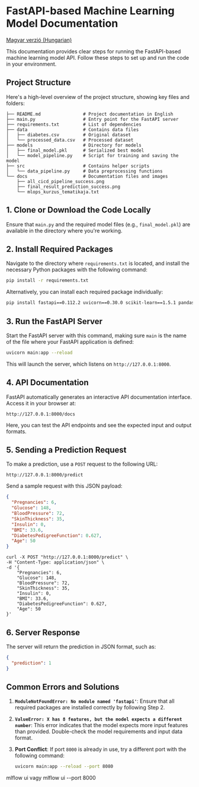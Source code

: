 # FastAPI-based Machine Learning Model Documentation

[Magyar verzió (Hungarian)](README_hu.md)

This documentation provides clear steps for running the FastAPI-based machine learning model API. Follow these steps to set up and run the code in your environment.

## Project Structure

Here's a high-level overview of the project structure, showing key files and folders:

```plaintext
├── README.md                # Project documentation in English
├── main.py                  # Entry point for the FastAPI server
├── requirements.txt         # List of dependencies
├── data                     # Contains data files
│   ├── diabetes.csv         # Original dataset
│   └── processed_data.csv   # Processed dataset
├── models                   # Directory for models
│   ├── final_model.pkl      # Serialized best model
│   └── model_pipeline.py    # Script for training and saving the model
├── src                      # Contains helper scripts
│   └── data_pipeline.py     # Data preprocessing functions
└── docs                     # Documentation files and images
    ├── all_cicd_pipeline_success.png
    ├── final_result_prediction_success.png
    └── mlops_kurzus_tematikaja.txt
```

## 1. Clone or Download the Code Locally

Ensure that `main.py` and the required model files (e.g., `final_model.pkl`) are available in the directory where you're working.

## 2. Install Required Packages

Navigate to the directory where `requirements.txt` is located, and install the necessary Python packages with the following command:

```bash
pip install -r requirements.txt
```

Alternatively, you can install each required package individually:

```bash
pip install fastapi==0.112.2 uvicorn==0.30.0 scikit-learn==1.5.1 pandas==2.2.2 numpy==1.25.0 xgboost==2.1.1
```

## 3. Run the FastAPI Server

Start the FastAPI server with this command, making sure `main` is the name of the file where your FastAPI application is defined:

```bash
uvicorn main:app --reload
```

This will launch the server, which listens on `http://127.0.0.1:8000`.

## 4. API Documentation

FastAPI automatically generates an interactive API documentation interface. Access it in your browser at:

```plaintext
http://127.0.0.1:8000/docs
```

Here, you can test the API endpoints and see the expected input and output formats.

## 5. Sending a Prediction Request

To make a prediction, use a `POST` request to the following URL:

```plaintext
http://127.0.0.1:8000/predict
```

Send a sample request with this JSON payload:

```json
{
  "Pregnancies": 6,
  "Glucose": 148,
  "BloodPressure": 72,
  "SkinThickness": 35,
  "Insulin": 0,  
  "BMI": 33.6,
  "DiabetesPedigreeFunction": 0.627,
  "Age": 50
}
```

```
curl -X POST "http://127.0.0.1:8000/predict" \
-H "Content-Type: application/json" \
-d '{
    "Pregnancies": 6,
    "Glucose": 148,
    "BloodPressure": 72,
    "SkinThickness": 35,
    "Insulin": 0,  
    "BMI": 33.6,
    "DiabetesPedigreeFunction": 0.627,
    "Age": 50
}'
```


## 6. Server Response

The server will return the prediction in JSON format, such as:

```json
{
  "prediction": 1
}
```

## Common Errors and Solutions

1. **`ModuleNotFoundError: No module named 'fastapi'`**: Ensure that all required packages are installed correctly by following Step 2.

2. **`ValueError: X has 8 features, but the model expects a different number`**: This error indicates that the model expects more input features than provided. Double-check the model requirements and input data format.

3. **Port Conflict**: If port `8000` is already in use, try a different port with the following command:

   ```bash
   uvicorn main:app --reload --port 8080
   ```

mlflow ui
vagy
mlflow ui --port 8000